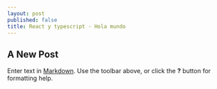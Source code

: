 ```yaml
---
layout: post
published: false
title: React y typescript - Hola mundo
---
```

## A New Post

Enter text in [Markdown](http://daringfireball.net/projects/markdown/). Use the toolbar above, or click the **?** button for formatting help.
